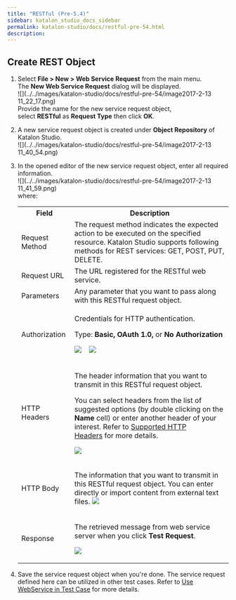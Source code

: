 ```yaml
---
title: "RESTful (Pre-5.4)" 
sidebar: katalon_studio_docs_sidebar
permalink: katalon-studio/docs/restful-pre-54.html 
description: 
---
```

Create REST Object
------------------

1.  Select **File > New > Web Service Request** from the main menu. The **New Web Service Request** dialog will be displayed.  
    ![](../../images/katalon-studio/docs/restful-pre-54/image2017-2-13 11_22_17.png)  
    Provide the name for the new service request object, select **RESTful** as **Request Type** then click **OK**.  
      
    
2.  A new service request object is created under **Object Repository** of Katalon Studio.  
    ![](../../images/katalon-studio/docs/restful-pre-54/image2017-2-13 11_40_54.png)  
      
    
3.  In the opened editor of the new service request object, enter all required information.  
    ![](../../images/katalon-studio/docs/restful-pre-54/image2017-2-13 11_41_59.png)  
    where:
    
    <table class="" style="table-layout: fixed;"><colgroup class="" style=""><col style="" class=""><col style="" class=""></colgroup><tbody class="" style=""><tr class="" style=""><th class="" style="">Field</th><th class="" style="">Description</th></tr><tr class="" style=""><td class="" style="">Request Method</td><td class="" style=""><span style="" class="">The request method indicates the expected action to be executed on the specified resource. Katalon Studio supports following methods for REST services: GET, POST, PUT, DELETE.</span></td></tr><tr class="" style=""><td class="" style="">Request URL</td><td class="" style="">The URL registered for the RESTful web service.</td></tr><tr class="" style=""><td class="" style="">Parameters</td><td class="" style="">Any parameter that you want to pass along with this RESTful request object.</td></tr><tr class="" style=""><td class="" style=""><div class="" style=""><p class="" style="">Authorization</p></div></td><td class="" style=""><div class="" style=""><p class="" style=""><span class="" style="">Credentials for HTTP authentication.<br class="" style=""></span></p><p class="" style=""><span class="" style="">Type: <strong class="" style="">Basic, OAuth 1.0, </strong>or <strong class="" style=""></strong><strong class="" style="">No Authorization</strong><br class="" style=""></span></p><p class="" style=""><span class="" style=""><img class="" src="../../images/katalon-studio/docs/restful-pre-54/image2017-2-13 13_31_8.png" data-image-src="/download/attachments/5116880/image2017-2-13%2013%3A31%3A8.png?version=1&amp;modificationDate=1503888019000&amp;api=v2" data-unresolved-comment-count="0" data-linked-resource-id="5116888" data-linked-resource-version="1" data-linked-resource-type="attachment" data-linked-resource-default-alias="image2017-2-13 13:31:8.png" data-base-url="https://docs.katalon.com" data-linked-resource-content-type="image/png" data-linked-resource-container-id="5116880" data-linked-resource-container-version="1" style=""></span>&nbsp;&nbsp;&nbsp; <span class="" style=""><img class="" src="../../images/katalon-studio/docs/restful-pre-54/image2017-8-28 9_49_5.png" data-image-src="/download/attachments/5116880/image2017-8-28%209%3A49%3A5.png?version=1&amp;modificationDate=1503888546000&amp;api=v2" data-unresolved-comment-count="0" data-linked-resource-id="5116917" data-linked-resource-version="1" data-linked-resource-type="attachment" data-linked-resource-default-alias="image2017-8-28 9:49:5.png" data-base-url="https://docs.katalon.com" data-linked-resource-content-type="image/png" data-linked-resource-container-id="5116880" data-linked-resource-container-version="1" style=""></span></p></div></td></tr><tr class="" style=""><td class="" style="">HTTP Headers</td><td class="" style=""><div class="" style=""><p class="" style="">The header information that you want to transmit in this RESTful request object.</p><p class="" style="">You can select headers from the list of suggested options (by double clicking on the <strong class="" style="">Name</strong> cell) or enter another header of your interest. Refer to&nbsp;<a href="#RESTful(Pre-5.4)-SupportedHTTPHeaders" class="" style="">Supported HTTP Headers</a>&nbsp;for more details.</p><p class="" style=""><span class="" style=""><img class="" src="../../images/katalon-studio/docs/restful-pre-54/image2017-2-13 13_33_57.png" data-image-src="/download/attachments/5116880/image2017-2-13%2013%3A33%3A57.png?version=1&amp;modificationDate=1503888019000&amp;api=v2" data-unresolved-comment-count="0" data-linked-resource-id="5116889" data-linked-resource-version="1" data-linked-resource-type="attachment" data-linked-resource-default-alias="image2017-2-13 13:33:57.png" data-base-url="https://docs.katalon.com" data-linked-resource-content-type="image/png" data-linked-resource-container-id="5116880" data-linked-resource-container-version="1" style=""></span></p></div></td></tr><tr class="" style=""><td class="" colspan="1" style="">HTTP Body</td><td class="" colspan="1" style=""><div class="" style=""><p class="" style="">The information that you want to transmit in this RESTful request object. You can enter directly or import content from external text files. <span class="" style=""><img class="" src="../../images/katalon-studio/docs/restful-pre-54/image2017-2-13 13_38_29.png" data-image-src="/download/attachments/5116880/image2017-2-13%2013%3A38%3A29.png?version=1&amp;modificationDate=1503888019000&amp;api=v2" data-unresolved-comment-count="0" data-linked-resource-id="5116890" data-linked-resource-version="1" data-linked-resource-type="attachment" data-linked-resource-default-alias="image2017-2-13 13:38:29.png" data-base-url="https://docs.katalon.com" data-linked-resource-content-type="image/png" data-linked-resource-container-id="5116880" data-linked-resource-container-version="1" style=""></span></p></div></td></tr><tr class="" style=""><td class="" colspan="1" style="">Response</td><td class="" colspan="1" style=""><div class="" style=""><p class="" style="">The retrieved message from web service server when you click <strong class="" style="">Test Request</strong>.</p><p class="" style=""><span class="" style=""><img class="" src="../../images/katalon-studio/docs/restful-pre-54/image2017-2-13 13_58_30.png" data-image-src="/download/attachments/5116880/image2017-2-13%2013%3A58%3A30.png?version=1&amp;modificationDate=1503888019000&amp;api=v2" data-unresolved-comment-count="0" data-linked-resource-id="5116891" data-linked-resource-version="1" data-linked-resource-type="attachment" data-linked-resource-default-alias="image2017-2-13 13:58:30.png" data-base-url="https://docs.katalon.com" data-linked-resource-content-type="image/png" data-linked-resource-container-id="5116880" data-linked-resource-container-version="1" style=""></span></p></div></td></tr></tbody></table>
    
4.  Save the service request object when you're done. The service request defined here can be utilized in other test cases. Refer to [Use WebService in Test Case](#RESTful(Pre-5.4)-UseWebServiceinTestCase) for more details.
